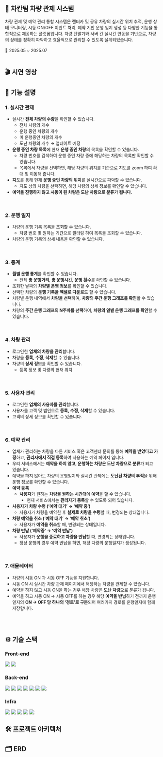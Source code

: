 ## 🚗 차칸팀 차량 관제 시스템
차량 관제 및 예약 관리 통합 시스템은 렌터카 및 공유 차량의 실시간 위치 추적, 운행 상태 모니터링, 시동 ON/OFF 이벤트 처리, 예약 기반 운행 일지 생성 등 다양한 기능을 통합적으로 제공하는 플랫폼입니다. 
차량 단말기와 서버 간 실시간 연동을 기반으로, 차량의 상태를 정확히 파악하고 효율적으로 관리할 수 있도록 설계되었습니다.
<br />
<br />
📆 2025.05 ~ 2025.07
<br />
<br />
## 🎬 시연 영상

## 🚀 기능 설명
### 1. 실시간 관제

- 실시간 **전체 차량의 수량**을 확인할 수 있습니다.
    - 전체 차량의 개수
    - 운행 중인 차량의 개수
    - 미 운행중인 차량의 개수
    - 도난 차량의 개수 → 업데이트 예정
- **운행 중인 차량 목록**에 현재 **운행 중인 차량**의 목록을 확인할 수 있습니다.
    - 차량 번호를 검색하여 운행 중인 차량 중에 해당하는 차량의 목록만 확인할 수 있습니다.
    - 목록에서 차량을 선택하면, 해당 차량의 위치를 기준으로 지도를 zoom 하여 확대 및 이동해 줍니다.
- **지도**를 통해 현재 **운행 중인 차량의 위치**를 실시간으로 파악할 수 있습니다.
    - 지도 상의 차량을 선택하면, 해당 차량의 상세 정보를 확인할 수 있습니다.
- **예약을 진행하지 않고 시동이 된 차량은 도난 차량으로 분류가 됩니다.**
<br />

### 2. 운행 일지

- 차량의 운행 기록 목록을 조회할 수 있습니다.
    - 차량 번호 및 원하는 기간으로 필터링 하여 목록을 조회할 수 있습니다.
- 차량의 운행 기록의 상세 내용을 확인할 수 있습니다.
<br />

### 3. 통계

- **월별 운행 통계**를 확인할 수 있습니다.
    - 전체 **총 운행거리**, **총 운행시간**, **운행 횟수**를 확인할 수 있습니다.
- 조회한 날짜의 **차량별 운행 정보**를 확인할 수 있습니다.
- 선택한 차량의 **운행 기록을 엑셀로 다운로드** 할 수 있습니다.
- 차량별 운행 내역에서 **차량을 선택**하여, **차량의 주간 운행 그래프를 확인**할 수 있습니다.
- 차량의 **주간 운행 그래프의 N주차를 선택**하여, **차량의 일별 운행 그래프를 확인**할 수 있습니다.
<br />

### 4. 차량 관리

- 로그인한 **업체의 차량을 관리**합니다.
- 차량을 **등록, 수정, 삭제**할 수 있습니다.
- 차량의 **상세 정보**를 확인할 수 있습니다.
    - 등록 정보 및 차량의 현재 위치
<br />

### 5. 사용자 관리

- 로그인한 **업체의 사용자를 관리**합니다.
- 사용자를 고객 및 법인으로 **등록, 수정, 삭제**할 수 있습니다.
- 고객의 상세 정보를 확인할 수 있습니다.
<br />

### 6. 예약 관리

- 업체가 관리하는 차량을 다른 서비스 혹은 고객센터 문의를 통해 **예약을 받았다고 가정**하고, **관리자에서 직접 등록**하여 사용하는 예약 페이지 입니다.
- 우리 서비스에서는 **예약을 하지 않고, 운행하는 차량은 도난 차량으로 분류**가 되고 있습니다.
- 예약을 하지 않아도 차량의 운행일지와 실시간 관제에는 **도난된 차량의 추적**을 위해 운행 정보를 확인할 수 있습니다.
- **예약 등록**
    - **사용자**가 원하는 **차량을 원하는 시간대에 예약**을 할 수 있습니다.
        - 현재 서비스에서는 **관리자가 등록**할 수 있도록 되어 있습니다.
- **사용자가 차량 수령 (’예약 대기’ → ‘예약 중’)**
    - 사용자가 차량을 예약한 후 **실제로 차량을 수령**할 때, 변경되는 상태입니다.
- **차량 예약을 취소 (’예약 대기’ → ‘예약 취소’)**
    - 사용자가 **예약을 취소**할 때, 변경되는 상태입니다.
- **차량 반납 (’예약중’ → ‘예약 반납’)**
    - 사용자가 **운행을 종료하고 차량을 반납**할 때, 변경되는 상태입니다.
    - 정상 운행의 경우 예약 반납을 하면, 해당 차량의 운행일지가 생성됩니다.
<br />

### 7. 애뮬레이터

- 차량의 시동 ON 과 시동 OFF 기능을 지원합니다.
- 시동 ON 시 실시간 차량 관제 페이지에서 해당하는 차량을 관제할 수 있습니다.
- 예약을 하지 않고 시동 ON을 하는 경우 해당 차량은 **도난 차량**으로 분류가 됩니다.
- 예약을 하고 시동 ON → 시동 OFF를 하는 경우 해당 **예약을 반납**하기 전까지 운행일지의 **ON → OFF 당 하나의 ‘경로’로 구분**되어 여러가지 경로를 운행일지에 함께 저장합니다.
<br />
<br />

## ⚙ 기술 스택
### Front-end
<img src="https://img.shields.io/badge/React-61DAFB?style=for-the-badge&logo=React&logoColor=white"> <img src="https://img.shields.io/badge/AWS%20Amplify-FEDB00?style=for-the-badge&logo=awsamplify&logoColor=black">
<br />

### Back-end
<img src="https://img.shields.io/badge/java-007396?style=for-the-badge&logo=OpenJDK&logoColor=white"> <img src="https://img.shields.io/badge/springboot-6DB33F?style=for-the-badge&logo=springboot&logoColor=white"> <img src="https://img.shields.io/badge/Hibernate-59666C?style=for-the-badge&logo=Hibernate&logoColor=white"> <img src="https://img.shields.io/badge/MySQL-4479A1?style=for-the-badge&logo=MySQL&logoColor=white"> <img src="https://img.shields.io/badge/RabbitMQ-FF6600?style=for-the-badge&logo=RabbitMQ&logoColor=white"> <img src="https://img.shields.io/badge/Prometheus-E6522C?style=for-the-badge&logo=Prometheus&logoColor=white"> <img src="https://img.shields.io/badge/grafana-%23F46800.svg?style=for-the-badge&logo=grafana&logoColor=white">
<br />

### Infra
<img src="https://img.shields.io/badge/docker-%230db7ed.svg?style=for-the-badge&logo=docker&logoColor=white"> <img src="https://img.shields.io/badge/AWS%20EC2-FF9900?style=for-the-badge&logo=AWS%20EC2&logoColor=white"> <img src="https://img.shields.io/badge/AWS%20ECR-FF9900?style=for-the-badge&logo=AWSaws&logoColor=white">
<img src="https://img.shields.io/badge/AWS%20ECS-FF9900?style=for-the-badge&logo=AWSaws&logoColor=white">
<img src="https://img.shields.io/badge/AWS%20CloudWatch-FF4F8B?style=for-the-badge&logo=AWSaws&logoColor=white">


## 🛠️ 프로젝트 아키텍처
## 🗂️ ERD
